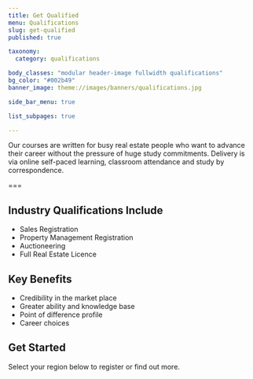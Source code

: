 ```yaml
---
title: Get Qualified
menu: Qualifications
slug: get-qualified
published: true

taxonomy:
  category: qualifications

body_classes: "modular header-image fullwidth qualifications"
bg_color: "#002b49"
banner_image: theme://images/banners/qualifications.jpg

side_bar_menu: true

list_subpages: true

---
```


Our courses are written for busy real estate people who want to advance their career without the pressure of huge study commitments. Delivery is via online self-paced learning, classroom attendance and study by correspondence.

===

## Industry Qualifications Include
* Sales Registration
* Property Management Registration
* Auctioneering
* Full Real Estate Licence

## Key Benefits

* Credibility in the market place
* Greater ability and knowledge base
* Point of difference profile
* Career choices

## Get Started

Select your region below to register or find out more.
